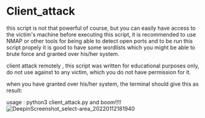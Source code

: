 
# Client_attack
this script is not that powerful of course, but you can easily have access to the victim's machine before executing this script, it is recommended to use NMAP or other tools for being able to detect open ports and to be run this script propely it is good to have some wordlists which you might be able to brute force and granted over his/her system.

client attack remotely , this script was written for educational purposes only, do not use against to any victim, which you do not have permission for it.

when you have granted over his/her system, the terminal should give this as result:


usage : python3 client_attack.py and boom!!!!
![DeepinScreenshot_select-area_20220112181940](https://user-images.githubusercontent.com/95978207/149168699-69706a0a-2a2c-4642-8955-ea299dc68288.png)
